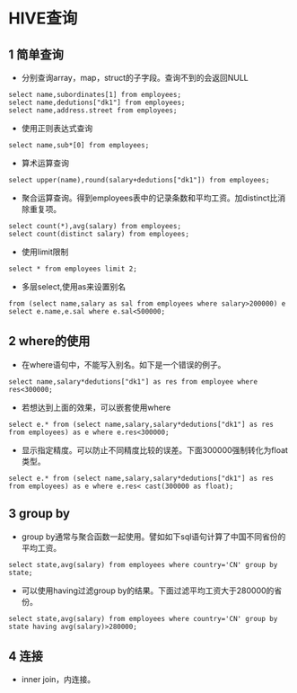 # HIVE查询
## 1 简单查询

* 分别查询array，map，struct的子字段。查询不到的会返回NULL

```
select name,subordinates[1] from employees;
select name,dedutions["dk1"] from employees;
select name,address.street from employees;
```

* 使用正则表达式查询
```
select name,sub*[0] from employees;
```

* 算术运算查询

```
select upper(name),round(salary+dedutions["dk1"]) from employees;
```

* 聚合运算查询。得到employees表中的记录条数和平均工资。加distinct比消除重复项。

```
select count(*),avg(salary) from employees;
select count(distinct salary) from employees;
```

* 使用limit限制

```
select * from employees limit 2;
```

* 多层select,使用as来设置别名

```
from (select name,salary as sal from employees where salary>200000) e select e.name,e.sal where e.sal<500000;
```

## 2 where的使用

* 在where语句中，不能写入别名。如下是一个错误的例子。

```
select name,salary*dedutions["dk1"] as res from employee where res<300000;
```

* 若想达到上面的效果，可以嵌套使用where

```
select e.* from (select name,salary,salary*dedutions["dk1"] as res from employees) as e where e.res<300000;
```

* 显示指定精度。可以防止不同精度比较的误差。下面300000强制转化为float类型。

```
select e.* from (select name,salary,salary*dedutions["dk1"] as res from employees) as e where e.res< cast(300000 as float);
```

## 3 group by 

* group by通常与聚合函数一起使用。譬如如下sql语句计算了中国不同省份的平均工资。

```
select state,avg(salary) from employees where country='CN' group by state;
```

* 可以使用having过滤group by的结果。下面过滤平均工资大于280000的省份。

```
select state,avg(salary) from employees where country='CN' group by state having avg(salary)>280000;
```

## 4 连接

* inner join，内连接。
